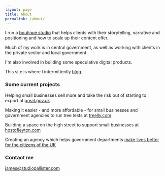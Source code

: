 ```yaml
---
layout: page
title: About
permalink: /about/
---
```


I run a <a href="http://www.studiopallister.com">boutique studio</a> that helps clients with their storytelling, narrative and positioning and how to scale up their content offer. 

Much of my work is in central government, as well as working with clients in the private sector and local government. 

I'm also involved in building some speculative digital products.

This site is where I intermittently <a href="https://jamesapallister.github.io/jekyll-now/">blog</a>.

### Some current projects

Helping small businesses sell more and take the risk out of starting to export at <a href="http://www.great.gov.uk">great.gov.uk<a>

Making it easier - and more affordable - for small businesses and government agencies to run tree tests at <a href="http://www.treelly.com">treelly.com</a>

Building a space on the high street to support small businesses at <a href="http://www.hostofleyton.com">hostofleyton.com</a>
  
Creating an agency which helps government departments <a href="http://goldstoneassociates.co.uk/">make lives better for the citizens of the UK</a>

### Contact me

[james@studiopallister.com](mailto:james@studiopallister.com)
